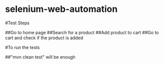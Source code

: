 # selenium-web-automation

#Test Steps

##Go to home page
##Search for a product
##Add product to cart
##Go to cart and check if the product is added

#To run the tests

##"mvn clean test" will be enough

